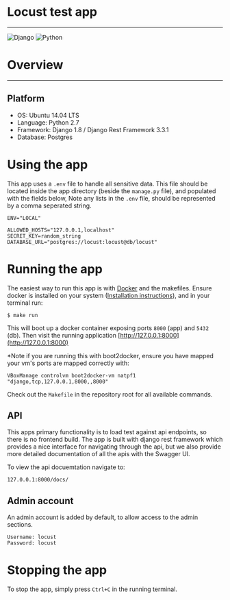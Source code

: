 Locust test app
===========

***

![Django](https://lh5.googleusercontent.com/-BjCviey1170/AAAAAAAAAAI/AAAAAAAAABQ/A9zxQUjc3C4/photo.jpg?sz=64)
![Python](http://blog.magiksys.net/sites/default/files/pictures/python-logo-64.png)


Overview
========

***

Platform
--------

* OS: Ubuntu 14.04 LTS
* Language: Python 2.7
* Framework: Django 1.8 / Django Rest Framework 3.3.1
* Database: Postgres


Using the app
=============

This app uses a `.env` file to handle all sensitive data. This file should be located inside the app directory (beside the `manage.py` file), and populated with the fields below, Note any lists in the `.env` file, should be represented by a comma seperated string.

    ENV="LOCAL"

    ALLOWED_HOSTS="127.0.0.1,localhost"
    SECRET_KEY=random_string
    DATABASE_URL="postgres://locust:locust@db/locust"


Running the app
===============

The easiest way to run this app is with [Docker][docker] and the makefiles.
Ensure docker is installed on your system ([Installation instructions][docker_compose_install]), and in your terminal run:

    $ make run

This will boot up a docker container exposing ports `8000` (app) and `5432` (db). Then visit the running application [http://127.0.0.1:8000](http://127.0.0.1:8000)


*Note if you are running this with boot2docker, ensure you have mapped your vm's ports are mapped correctly with:

    VBoxManage controlvm boot2docker-vm natpf1 "django,tcp,127.0.0.1,8000,,8000"


Check out the `Makefile` in the repository root for all available commands.


API
-------------

This apps primary functionality is to load test against api endpoints, so there is no frontend build. The app is built with django rest framework which provides a nice interface for navigating through the api, but we also provide more detailed documentation of all the apis with the Swagger UI.

To view the api docuemtation navigate to:

    127.0.0.1:8000/docs/


Admin account
-------------

An admin account is added by default, to allow access to the admin sections.

    Username: locust
    Password: locust


Stopping the app
===============

To stop the app, simply press `Ctrl+C` in the running terminal.

[docker]: https://docker.io  "Docker"
[docker_compose_install]: https://docs.docker.com/compose/install/  "Docker & Compose Installation"
